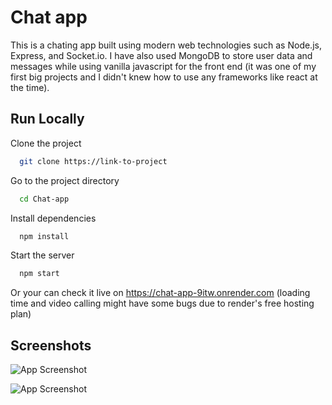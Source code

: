 
# Chat app

This is a chating app built using modern web technologies such as Node.js, Express, and Socket.io. I have also used MongoDB to store user data and messages while using vanilla javascript for the front end (it was one of my first big projects and I didn't knew how to use any frameworks like react at the time).


## Run Locally

Clone the project

```bash
  git clone https://link-to-project
```

Go to the project directory

```bash
  cd Chat-app
```

Install dependencies

```bash
  npm install
```

Start the server

```bash
  npm start
```

Or your can check it live on https://chat-app-9itw.onrender.com (loading time and video calling might have some bugs due to render's free hosting plan)


## Screenshots

![App Screenshot](https://user-images.githubusercontent.com/108191030/225292546-970c7e12-02fe-42ea-8397-6862384eb942.png)

![App Screenshot](https://user-images.githubusercontent.com/108191030/225292801-4c0ba03f-0f4a-4129-97bd-6a19e67df4d8.png)
